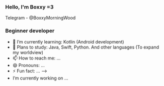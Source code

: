 ### Hello, I'm Boxxy =3

Telegram - @BoxxyMorningWood

### Beginner developer

- 🔭 I’m currently learning: Kotlin (Android development)
- 🔭 Plans to study: Java, Swift, Python. And other languages (To expand my worldview)
- 📫 How to reach me: ...
- 😄 Pronouns: ...
- ⚡ Fun fact: ...
-->
-  I’m currently working on ...
